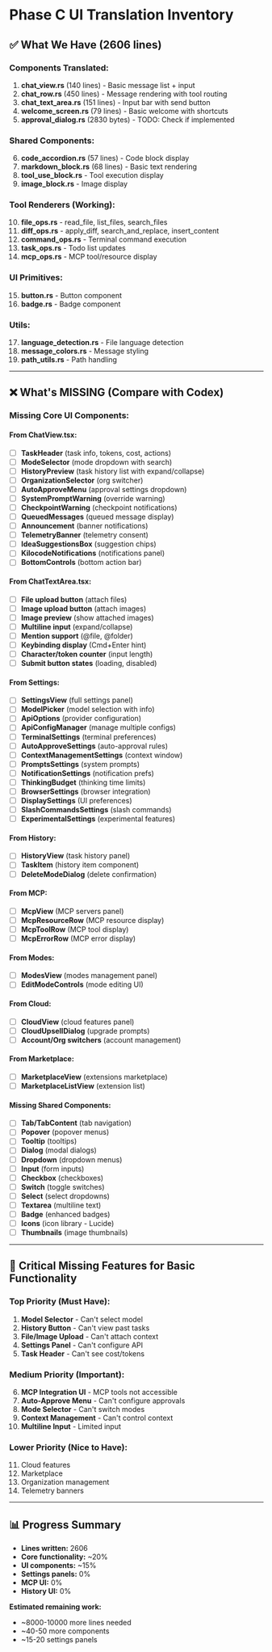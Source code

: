 # Phase C UI Translation Inventory

## ✅ What We Have (2606 lines)

### Components Translated:
1. **chat_view.rs** (140 lines) - Basic message list + input
2. **chat_row.rs** (450 lines) - Message rendering with tool routing
3. **chat_text_area.rs** (151 lines) - Input bar with send button
4. **welcome_screen.rs** (79 lines) - Basic welcome with shortcuts
5. **approval_dialog.rs** (2830 bytes) - TODO: Check if implemented

### Shared Components:
6. **code_accordion.rs** (57 lines) - Code block display
7. **markdown_block.rs** (68 lines) - Basic text rendering
8. **tool_use_block.rs** - Tool execution display
9. **image_block.rs** - Image display

### Tool Renderers (Working):
10. **file_ops.rs** - read_file, list_files, search_files
11. **diff_ops.rs** - apply_diff, search_and_replace, insert_content
12. **command_ops.rs** - Terminal command execution
13. **task_ops.rs** - Todo list updates
14. **mcp_ops.rs** - MCP tool/resource display

### UI Primitives:
15. **button.rs** - Button component
16. **badge.rs** - Badge component

### Utils:
17. **language_detection.rs** - File language detection
18. **message_colors.rs** - Message styling
19. **path_utils.rs** - Path handling

---

## ❌ What's MISSING (Compare with Codex)

### Missing Core UI Components:

#### From ChatView.tsx:
- [ ] **TaskHeader** (task info, tokens, cost, actions)
- [ ] **ModeSelector** (mode dropdown with search)
- [ ] **HistoryPreview** (task history list with expand/collapse)
- [ ] **OrganizationSelector** (org switcher)
- [ ] **AutoApproveMenu** (approval settings dropdown)
- [ ] **SystemPromptWarning** (override warning)
- [ ] **CheckpointWarning** (checkpoint notifications)
- [ ] **QueuedMessages** (queued message display)
- [ ] **Announcement** (banner notifications)
- [ ] **TelemetryBanner** (telemetry consent)
- [ ] **IdeaSuggestionsBox** (suggestion chips)
- [ ] **KilocodeNotifications** (notifications panel)
- [ ] **BottomControls** (bottom action bar)

#### From ChatTextArea.tsx:
- [ ] **File upload button** (attach files)
- [ ] **Image upload button** (attach images)
- [ ] **Image preview** (show attached images)
- [ ] **Multiline input** (expand/collapse)
- [ ] **Mention support** (@file, @folder)
- [ ] **Keybinding display** (Cmd+Enter hint)
- [ ] **Character/token counter** (input length)
- [ ] **Submit button states** (loading, disabled)

#### From Settings:
- [ ] **SettingsView** (full settings panel)
- [ ] **ModelPicker** (model selection with info)
- [ ] **ApiOptions** (provider configuration)
- [ ] **ApiConfigManager** (manage multiple configs)
- [ ] **TerminalSettings** (terminal preferences)
- [ ] **AutoApproveSettings** (auto-approval rules)
- [ ] **ContextManagementSettings** (context window)
- [ ] **PromptsSettings** (system prompts)
- [ ] **NotificationSettings** (notification prefs)
- [ ] **ThinkingBudget** (thinking time limits)
- [ ] **BrowserSettings** (browser integration)
- [ ] **DisplaySettings** (UI preferences)
- [ ] **SlashCommandsSettings** (slash commands)
- [ ] **ExperimentalSettings** (experimental features)

#### From History:
- [ ] **HistoryView** (task history panel)
- [ ] **TaskItem** (history item component)
- [ ] **DeleteModeDialog** (delete confirmation)

#### From MCP:
- [ ] **McpView** (MCP servers panel)
- [ ] **McpResourceRow** (MCP resource display)
- [ ] **McpToolRow** (MCP tool display)
- [ ] **McpErrorRow** (MCP error display)

#### From Modes:
- [ ] **ModesView** (modes management panel)
- [ ] **EditModeControls** (mode editing UI)

#### From Cloud:
- [ ] **CloudView** (cloud features panel)
- [ ] **CloudUpsellDialog** (upgrade prompts)
- [ ] **Account/Org switchers** (account management)

#### From Marketplace:
- [ ] **MarketplaceView** (extensions marketplace)
- [ ] **MarketplaceListView** (extension list)

#### Missing Shared Components:
- [ ] **Tab/TabContent** (tab navigation)
- [ ] **Popover** (popover menus)
- [ ] **Tooltip** (tooltips)
- [ ] **Dialog** (modal dialogs)
- [ ] **Dropdown** (dropdown menus)
- [ ] **Input** (form inputs)
- [ ] **Checkbox** (checkboxes)
- [ ] **Switch** (toggle switches)
- [ ] **Select** (select dropdowns)
- [ ] **Textarea** (multiline text)
- [ ] **Badge** (enhanced badges)
- [ ] **Icons** (icon library - Lucide)
- [ ] **Thumbnails** (image thumbnails)

---

## 🎯 Critical Missing Features for Basic Functionality

### Top Priority (Must Have):
1. **Model Selector** - Can't select model
2. **History Button** - Can't view past tasks
3. **File/Image Upload** - Can't attach context
4. **Settings Panel** - Can't configure API
5. **Task Header** - Can't see cost/tokens

### Medium Priority (Important):
6. **MCP Integration UI** - MCP tools not accessible
7. **Auto-Approve Menu** - Can't configure approvals
8. **Mode Selector** - Can't switch modes
9. **Context Management** - Can't control context
10. **Multiline Input** - Limited input

### Lower Priority (Nice to Have):
11. Cloud features
12. Marketplace
13. Organization management
14. Telemetry banners

---

## 📊 Progress Summary

- **Lines written:** 2606
- **Core functionality:** ~20%
- **UI components:** ~15%
- **Settings panels:** 0%
- **MCP UI:** 0%
- **History UI:** 0%

**Estimated remaining work:**
- ~8000-10000 more lines needed
- ~40-50 more components
- ~15-20 settings panels
